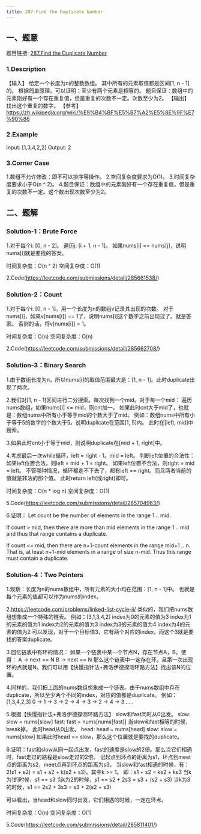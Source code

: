 ```yaml
---
title: 287.Find the Duplicate Number
---
```


## 一、题意
题目链接: [287.Find the Duplicate Number](https://leetcode.com/problems/find-the-duplicate-number/)
### 1.Description
【输入】
给定一个长度为n的整数数组。
其中所有的元素取值都是区间[1, n - 1]的。
根据鸽巢原理，可以证明：至少有两个元素是相等的。
题目保证：数组中的元素刚好有一个存在重复值，但是重复的次数不一定。次数至少为2。
【输出】
找出这个重复的数字。
【参考】
https://zh.wikipedia.org/wiki/%E9%B4%BF%E5%B7%A2%E5%8E%9F%E7%90%86
### 2.Example
Input: [1,3,4,2,2]
Output: 2
### 3.Corner Case
1.数组不允许修改：即不可以排序等操作。
2.空间复杂度要求为O(1)。
3.时间复杂度要求小于O(n ^ 2)。
4.题目保证：数组中的元素刚好有一个存在重复值，但是重复的次数不一定。这个数出现次数至少为2。

## 二、题解
### Solution-1：Brute Force 
1.对于每个i: [0, n - 2]。
遍历j: [i + 1, n - 1]。
如果nums[i] == nums[j]，说明nums[i]就是要找的答案。

时间复杂度：O(n ^ 2)
空间复杂度：O(1)

2.Code(https://leetcode.com/submissions/detail/285661538/)

### Solution-2：Count
1.对于每个i: [0, n - 1]，用一个长度为n的数组v记录其出现的次数。
对于nums[i]，如果v[nums[i]] == 1了，说明nums[i]这个数字之前出现过了。就是答案。
否则的话，将v[nums[i]] = 1。

时间复杂度：O(n)
空间复杂度：O(n)

2.Code(https://leetcode.com/submissions/detail/285662708/)

### Solution-3：Binary Search
1.由于数组长度为n，所以nums[i]的取值范围最大是：[1, n - 1]。此时duplicate出现了两次。

2.我们对[1, n - 1]区间进行二分搜索。每次找到一个mid。对于每一个mid：
遍历nums数组，如果nums[i] <= mid，则cnt加一。
如果此时cnt大于mid了，也就是：数组nums中所有小于等于mid的个数大于了mid。
例如：数组nums中所有小于等于5的数字的个数大于5。说明duplicate在范围[1, 5]内。
此时在[left, mid]中搜索。

3.如果此时cnt小于等于mid，则说明duplicate在[mid + 1, right]中。

4.考虑最后一次while循环，left = right - 1。mid = left。
判断left位置的合法性：
如果left位置合法，则left = mid + 1 = right。
如果left位置不合法，则right = mid = left。
不管哪种情况，循环都走不下去了，都有left == right。而且两者当前的值就是非法的那个值。
此时return left(或right)即可。

时间复杂度：O(n * log n)
空间复杂度：O(1)

5.Code(https://leetcode.com/submissions/detail/285704963/)

6.证明：
Let count be the number of elements in the range 1 .. mid.

If count > mid, then there are more than mid elements in the range 1 .. mid and thus that range contains a duplicate.

If count <= mid, then there are n+1-count elements in the range mid+1 .. n. That is, at least n+1-mid elements in a range of size n-mid. Thus this range must contain a duplicate.

### Solution-4：Two Pointers
1.观察：长度为n的nums数组中，所有元素的大小均在范围：[1, n - 1]中。
也就是每个元素的值都可以作为nums的index。

2.https://leetcode.com/problems/linked-list-cycle-ii/
类似的，我们把nums数组想象成一个特殊的链表。
例如：[3,1,3,4,2]
index为0的元素的值为3
index为1的元素的值为1
index为2的元素的值为3
index为3的元素的值为4
index为4的元素的值为2
可以发现，对于一个目标值3，它有两个对应的index，而这个3就是要找的答案duplicate。

3.回忆链表中有环的情况：
如果一个链表中某一个节点N，存在节点A，B，使得：
A -> next == N
B -> next == N
那么这个链表中一定存在环。且第一次出现环的点就是N。我们可以用【快慢指针法+弗洛伊德探测环路方法】找出该N的位置。

4.同样的，我们把上面的nums数组想象成一个链表。由于nums数组中存在duplicate，所以至少两个不同的index，对应的值都是duplicate。
例如：[1,3,4,2,3]
0 -> 1 -> 3 -> 2 -> 4 -> 3 -> 2 -> 4 -> 3......

5.根据【快慢指针法+弗洛伊德探测环路方法】
slow和fast同时从0出发。
slow: slow = nums[slow]
fast: fast = nums[nums[fast]]
当slow和fast相等的时候，break掉。
此时head从0出发。
head: head = nums[head]
slow: slow = nums[slow]
如果此时head == slow，那么这个位置就是要找的duplicate。

6.证明：fast和slow从同一起点出发，fast的速度是slow的2倍。那么当它们相遇时，fast走过的路程是slow走过的2倍。
记起点到环点的距离为s1，环点到meet点的距离为s2，meet点再到环点的距离为s3。
当slow和fast相遇的时候，有：2(s1 + s2) = s1 + s2 + k(s2 + s3)。其中k >= 1。
即：s1 + s2 = ks2 + ks3
当k为1的时候，s1 == s3
当k为2的时候，s1 == s2 + 2s3 = s3 + (s2 + s3)
当k为3的时候，s1 == 2s2 + 3s3 = s3 + 2(s2 + s3)

可以看出，当head和slow同时出发，它们相遇的时候，一定在环点。


时间复杂度：O(n)
空间复杂度：O(1)

5.Code(https://leetcode.com/submissions/detail/285811401/)

